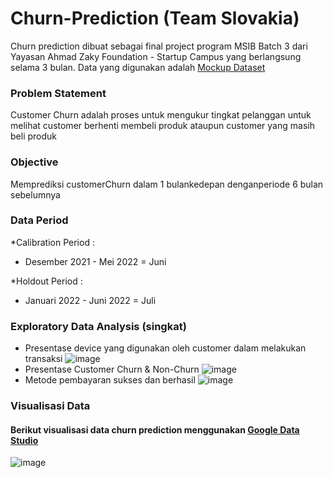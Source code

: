 # Churn-Prediction (Team Slovakia)
Churn prediction dibuat sebagai final project program MSIB Batch 3 dari Yayasan Ahmad Zaky Foundation - Startup Campus yang berlangsung selama 3 bulan.
Data yang digunakan adalah [Mockup Dataset](https://bit.ly/datasetFPDS)

### Problem Statement
Customer Churn adalah proses untuk mengukur tingkat pelanggan untuk melihat customer berhenti membeli produk ataupun customer yang masih beli produk

### Objective
Memprediksi customerChurn dalam 1 bulankedepan denganperiode 6 bulan sebelumnya

### Data Period
*Calibration Period :
- Desember 2021 - Mei 2022 = Juni

*Holdout Period :
- Januari 2022 - Juni 2022 = Juli

### Exploratory Data Analysis (singkat)
- Presentase device yang digunakan oleh customer dalam melakukan transaksi ![image](https://user-images.githubusercontent.com/82057016/216912732-329c244f-6d94-4b97-a6f9-59617841d2d0.png)
- Presentase Customer Churn & Non-Churn ![image](https://user-images.githubusercontent.com/82057016/216912528-fc6f7fc6-4653-4b80-bcbf-ee95490c7db7.png)
- Metode pembayaran sukses dan berhasil ![image](https://user-images.githubusercontent.com/82057016/216913117-b50e1520-e891-40bf-a706-ef7ac14ed8e6.png)



### Visualisasi Data
#### Berikut visualisasi data churn prediction menggunakan [Google Data Studio](https://lookerstudio.google.com/u/0/reporting/bc87dea6-0f03-429d-9408-1e1ee40099ee/page/KdO8C)

![image](https://user-images.githubusercontent.com/82057016/216866989-3deea2a8-25a9-4d1d-83ba-5263f922cdf3.png)
